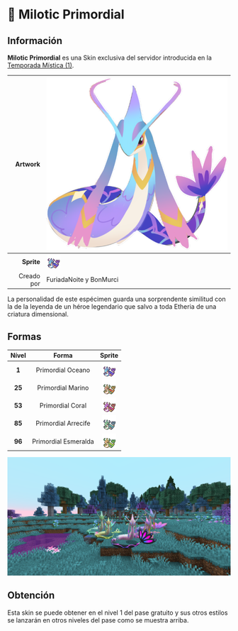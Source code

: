 # 🥈 Milotic Primordial

## Información

**Milotic Primordial** es una Skin exclusiva del servidor introducida en la [Temporada Mística (1)](./).

|                     **Artwork** | ![Artwork de Milotic Primordial](../../images/pokemon/temporada-1/Primordial.png)                                                                                    |
| ------------------------------: | -------------------------------------------------------------------------------------------------------------------------------------- |
|                      **Sprite** | ![Sprite de Milotic Primordial](../../images/pokemon/temporada-1/Primordial1-sprite.png)                                                          |                                                                                                             |
|                      Creado por | FuriadaNoite y BonMurci                                                                                                                |

La personalidad de este espécimen guarda una sorprendente similitud con la de la leyenda de un héroe legendario que salvo a toda Etheria de una criatura dimensional.

## Formas

|  Nível |  Forma |                                            Sprite                                           |
| :----: | :----: | :-----------------------------------------------------------------------------------------: |
| **1** | Primordial Oceano |        ![Sprite de Primordial Oceano](../../images/pokemon/temporada-1/Primordial1-sprite.png)        |
| **25** | Primordial Marino |  ![Sprite de Milotic Primordial Marino](../../images/pokemon/temporada-1/Primordial2-sprite.png)  |
| **53** | Primordial Coral | ![Sprite de Milotic Primordial Coral](../../images/pokemon/temporada-1/Primordial3-sprite.png) |
| **85** | Primordial Arrecife | ![Sprite de Milotic Primordial Arrecife](../../images/pokemon/temporada-1/Primordial4-sprite.png) |
| **96** | Primordial Esmeralda | ![Sprite de Milotic Primordial Esmeralda](../../images/pokemon/temporada-1/Primordial5-sprite.png) |

![Formas de Milotic Primordial](../../images/pokemon/temporada-1/Primordial-formas.png)

## Obtención

Esta skin se puede obtener en el nivel 1 del pase gratuito y sus otros estilos se lanzarán en otros niveles del pase como se muestra arriba.
